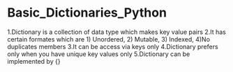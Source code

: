 # Basic_Dictionaries_Python
1.Dictionary is a collection of data type which makes key value pairs
2.It has certain formates which are 1) Unordered, 2) Mutable, 3) Indexed, 4)No duplicates members
3.It can be access via keys only
4.Dictionary prefers only when you have unique key values only
5.Dictionary can be implemented by {}

